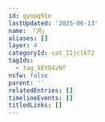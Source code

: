 ```yaml
---
id: gyopg91e
lastUpdated: '2025-06-13'
name: 「㳉」
aliases: []
layer: 4
categoryId: cat_IIjclkT2
tagIds:
  - tag_5EYO4zNf
nsfw: false
parent: ''
relatedEntries: []
timelineEvents: []
titledLinks: []
---
```


